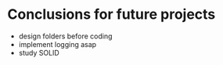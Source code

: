 ﻿# Conclusions for future projects

- design folders before coding
- implement logging asap
- study SOLID